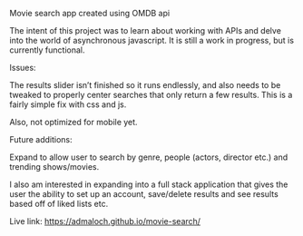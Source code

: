 Movie search app created using OMDB api

The intent of this project was to learn about working with APIs and delve into the world of asynchronous javascript. It is still a work in progress, but is currently functional. 

Issues:

The results slider isn’t finished so it runs endlessly, and also needs to be tweaked to properly center searches that only return a few results. This is a fairly simple fix with css and js.

Also, not optimized for mobile yet. 

Future additions:

Expand to allow user to search by genre, people (actors, director etc.) and trending shows/movies.

I also am interested in expanding into a full stack application that gives the user the ability to set up an account, save/delete results and see results based off of liked lists etc.

Live link:
https://admaloch.github.io/movie-search/
